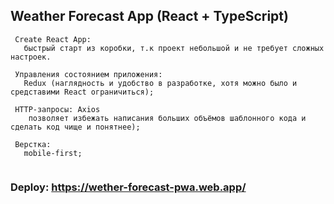 ## Weather Forecast App (React + TypeScript)
```
 Create React App:
   быстрый старт из коробки, т.к проект небольшой и не требует сложных настроек. 
 
 Управления состоянием приложения: 
   Redux (наглядность и удобство в разработке, хотя можно было и средставими Reaсt ограничиться);
 
 HTTP-запросы: Axios 
    позволяет избежать написания больших объёмов шаблонного кода и сделать код чище и понятнее);
 
 Верстка:
   mobile-first;
   
```
### Deploy: https://wether-forecast-pwa.web.app/
